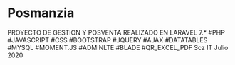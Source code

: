 # Posmanzia
PROYECTO DE GESTION Y POSVENTA REALIZADO EN LARAVEL 7.* 
#PHP #JAVASCRIPT #CSS #BOOTSTRAP #JQUERY #AJAX #DATATABLES
#MYSQL #MOMENT.JS #ADMINLTE #BLADE #QR_EXCEL_PDF
Scz IT Julio 2020
